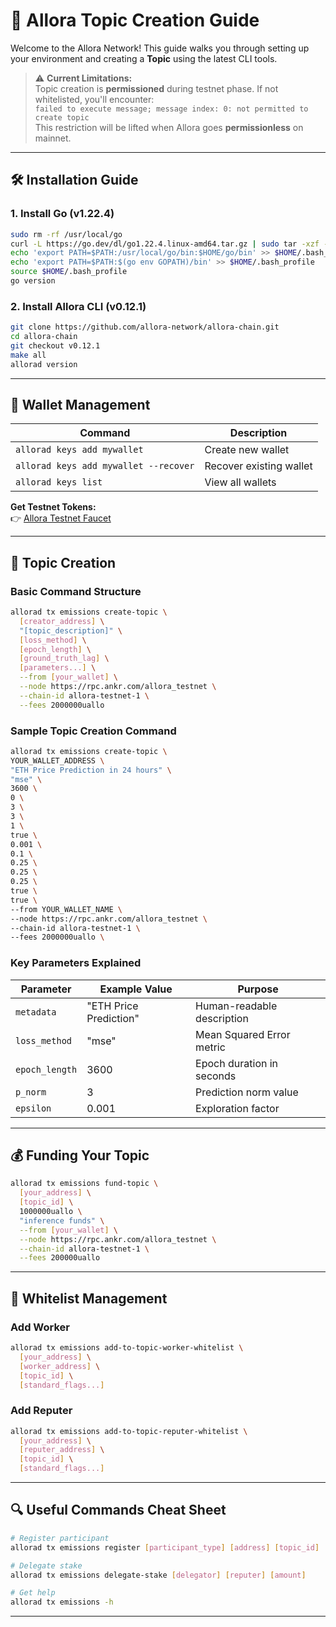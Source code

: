 # 🧠 Allora Topic Creation Guide

Welcome to the Allora Network! This guide walks you through setting up your environment and creating a **Topic** using the latest CLI tools.

> ⚠️ **Current Limitations:**  
> Topic creation is **permissioned** during testnet phase. If not whitelisted, you'll encounter:  
> `failed to execute message; message index: 0: not permitted to create topic`  
> This restriction will be lifted when Allora goes **permissionless** on mainnet.

---

## 🛠️ Installation Guide

### 1. Install Go (v1.22.4)
```bash
sudo rm -rf /usr/local/go
curl -L https://go.dev/dl/go1.22.4.linux-amd64.tar.gz | sudo tar -xzf - -C /usr/local
echo 'export PATH=$PATH:/usr/local/go/bin:$HOME/go/bin' >> $HOME/.bash_profile
echo 'export PATH=$PATH:$(go env GOPATH)/bin' >> $HOME/.bash_profile
source $HOME/.bash_profile
go version
```

### 2. Install Allora CLI (v0.12.1)
```bash
git clone https://github.com/allora-network/allora-chain.git
cd allora-chain
git checkout v0.12.1
make all
allorad version
```

---

## 🔐 Wallet Management

| Command | Description |
|---------|-------------|
| `allorad keys add mywallet` | Create new wallet |
| `allorad keys add mywallet --recover` | Recover existing wallet |
| `allorad keys list` | View all wallets |

**Get Testnet Tokens:**  
👉 [Allora Testnet Faucet](https://faucet.testnet.allora.network/)

---

## 🚀 Topic Creation 

### Basic Command Structure
```bash
allorad tx emissions create-topic \
  [creator_address] \
  "[topic_description]" \
  [loss_method] \
  [epoch_length] \
  [ground_truth_lag] \
  [parameters...] \
  --from [your_wallet] \
  --node https://rpc.ankr.com/allora_testnet \
  --chain-id allora-testnet-1 \
  --fees 2000000uallo
```
### Sample Topic Creation Command
```bash
allorad tx emissions create-topic \
YOUR_WALLET_ADDRESS \
"ETH Price Prediction in 24 hours" \
"mse" \
3600 \
0 \
3 \
3 \
1 \
true \
0.001 \
0.1 \
0.25 \
0.25 \
0.25 \
true \
true \
--from YOUR_WALLET_NAME \
--node https://rpc.ankr.com/allora_testnet \
--chain-id allora-testnet-1 \
--fees 2000000uallo \
```

### Key Parameters Explained
| Parameter | Example Value | Purpose |
|-----------|---------------|---------|
| `metadata` | "ETH Price Prediction" | Human-readable description |
| `loss_method` | "mse" | Mean Squared Error metric |
| `epoch_length` | 3600 | Epoch duration in seconds |
| `p_norm` | 3 | Prediction norm value |
| `epsilon` | 0.001 | Exploration factor |

---

## 💰 Funding Your Topic
```bash
allorad tx emissions fund-topic \
  [your_address] \
  [topic_id] \
  1000000uallo \
  "inference funds" \
  --from [your_wallet] \
  --node https://rpc.ankr.com/allora_testnet \
  --chain-id allora-testnet-1 \
  --fees 200000uallo
```

---

## 📝 Whitelist Management

### Add Worker
```bash
allorad tx emissions add-to-topic-worker-whitelist \
  [your_address] \
  [worker_address] \
  [topic_id] \
  [standard_flags...]
```

### Add Reputer
```bash
allorad tx emissions add-to-topic-reputer-whitelist \
  [your_address] \
  [reputer_address] \
  [topic_id] \
  [standard_flags...]
```

---

## 🔍 Useful Commands Cheat Sheet

```bash
# Register participant
allorad tx emissions register [participant_type] [address] [topic_id]

# Delegate stake
allorad tx emissions delegate-stake [delegator] [reputer] [amount]

# Get help
allorad tx emissions -h
```

---
